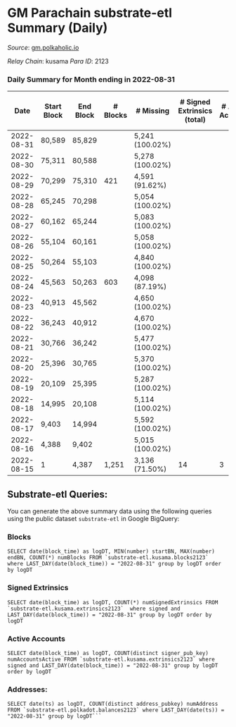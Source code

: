 # GM Parachain substrate-etl Summary (Daily)

_Source_: [gm.polkaholic.io](https://gm.polkaholic.io)

*Relay Chain*: kusama
*Para ID*: 2123



### Daily Summary for Month ending in 2022-08-31


| Date | Start Block | End Block | # Blocks | # Missing | # Signed Extrinsics (total) | # Active Accounts | # Addresses with Balances | # Events | # Transfers | # XCM Transfers In | # XCM Transfers Out |
| ---- | ----------- | --------- | -------- | --------- | --------------------------- | ----------------- | ------------------------- | -------- | ----------- | ------------------ | ------------------- |
| 2022-08-31 | 80,589 | 85,829 |  | 5,241 (100.02%) |  |  | 45 |  |   |   |   |
| 2022-08-30 | 75,311 | 80,588 |  | 5,278 (100.02%) |  |  |  |  |   |   |   |
| 2022-08-29 | 70,299 | 75,310 | 421 | 4,591 (91.62%) |  |  |  | 842 |   |   |   |
| 2022-08-28 | 65,245 | 70,298 |  | 5,054 (100.02%) |  |  |  |  |   |   |   |
| 2022-08-27 | 60,162 | 65,244 |  | 5,083 (100.02%) |  |  |  |  |   |   |   |
| 2022-08-26 | 55,104 | 60,161 |  | 5,058 (100.02%) |  |  |  |  |   |   |   |
| 2022-08-25 | 50,264 | 55,103 |  | 4,840 (100.02%) |  |  |  |  |   |   |   |
| 2022-08-24 | 45,563 | 50,263 | 603 | 4,098 (87.19%) |  |  |  | 1,206 |   |   |   |
| 2022-08-23 | 40,913 | 45,562 |  | 4,650 (100.02%) |  |  |  |  |   |   |   |
| 2022-08-22 | 36,243 | 40,912 |  | 4,670 (100.02%) |  |  |  |  |   |   |   |
| 2022-08-21 | 30,766 | 36,242 |  | 5,477 (100.02%) |  |  |  |  |   |   |   |
| 2022-08-20 | 25,396 | 30,765 |  | 5,370 (100.02%) |  |  |  |  |   |   |   |
| 2022-08-19 | 20,109 | 25,395 |  | 5,287 (100.02%) |  |  |  |  |   |   |   |
| 2022-08-18 | 14,995 | 20,108 |  | 5,114 (100.02%) |  |  |  |  |   |   |   |
| 2022-08-17 | 9,403 | 14,994 |  | 5,592 (100.02%) |  |  |  |  |   |   |   |
| 2022-08-16 | 4,388 | 9,402 |  | 5,015 (100.02%) |  |  |  |  |   |   |   |
| 2022-08-15 | 1 | 4,387 | 1,251 | 3,136 (71.50%) | 14 | 3 |  | 2,578 | 4  |   |   |

## Substrate-etl Queries:
You can generate the above summary data using the following queries using the public dataset `substrate-etl` in Google BigQuery:


### Blocks
```
SELECT date(block_time) as logDT, MIN(number) startBN, MAX(number) endBN, COUNT(*) numBlocks FROM `substrate-etl.kusama.blocks2123`  where LAST_DAY(date(block_time)) = "2022-08-31" group by logDT order by logDT
```


### Signed Extrinsics
```
SELECT date(block_time) as logDT, COUNT(*) numSignedExtrinsics FROM `substrate-etl.kusama.extrinsics2123`  where signed and LAST_DAY(date(block_time)) = "2022-08-31" group by logDT order by logDT
```


### Active Accounts
```
SELECT date(block_time) as logDT, COUNT(distinct signer_pub_key) numAccountsActive FROM `substrate-etl.kusama.extrinsics2123` where signed and LAST_DAY(date(block_time)) = "2022-08-31" group by logDT order by logDT
```


### Addresses:
```
SELECT date(ts) as logDT, COUNT(distinct address_pubkey) numAddress FROM `substrate-etl.polkadot.balances2123` where LAST_DAY(date(ts)) = "2022-08-31" group by logDT```

